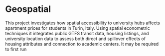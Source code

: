 # Geospatial
This project investigates how spatial accessibility to university hubs affects apartment prices for students in Turin, Italy. Using spatial econometric techniques it integrates public GTFS transit data, housing listings, and university location data to assess both direct and spillover effects of housing attributes and connection to academic centers.
It may be required to first run <pip install requirments.txt>
